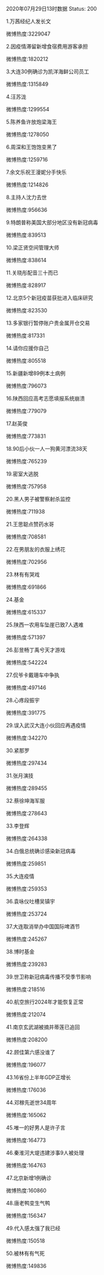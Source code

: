 2020年07月29日13时数据
Status: 200

1.万茜经纪人发长文

微博热度:3229047

2.因疫情滞留新增食宿费用游客承担

微博热度:1820212

3.大连30例确诊为凯洋海鲜公司员工

微博热度:1315849

4.汪苏泷

微博热度:1299554

5.陈养鱼许放炮梁海王

微博热度:1278050

6.周深和王饱饱变黑了

微博热度:1259716

7.余文乐祝王漫妮分手快乐

微博热度:1214826

8.主持人沈力去世

微博热度:956636

9.特朗普称美国大部分地区没有新冠病毒

微博热度:839513

10.梁正贤空间管理大师

微博热度:838614

11.关晓彤配音三十而已

微博热度:828917

12.北京5个新冠疫苗获批进入临床研究

微博热度:823530

13.多家银行暂停账户贵金属开仓交易

微博热度:817331

14.请你应援你自己

微博热度:805518

15.新疆新增89例本土病例

微博热度:796073

16.陕西回应高考志愿填报系统崩溃

微博热度:779079

17.赵英俊

微博热度:773831

18.90后小伙一人一狗黄河漂流38天

微博热度:765239

19.密室大逃脱

微博热度:757958

20.黑人男子被警察射杀监控

微博热度:711938

21.王思聪点赞药水哥

微博热度:708581

22.在男朋友的衣服上绣花

微博热度:702956

23.林有有哭戏

微博热度:691866

24.基金

微博热度:615337

25.陕西一农用车坠崖已致7人遇难

微博热度:571397

26.彭昱畅丁禹兮天才游戏

微博热度:542224

27.侃爷卡戴珊车中争执

微博热度:497146

28.心疼段振宇

微博热度:391775

29.误入武汉大连小伙回应再遇疫情

微博热度:342270

30.紧那罗

微博热度:297434

31.张月演技

微博热度:289455

32.蔡徐坤海军服

微博热度:278643

33.李登辉

微博热度:264338

34.白俄总统确诊感染新冠病毒

微博热度:259851

35.大连疫情

微博热度:259353

36.袁咏仪吐槽吴镇宇

微博热度:253724

37.大连取消举办中国国际啤酒节

微博热度:245267

38.博时基金

微博热度:239283

39.世卫称新冠病毒传播不受季节影响

微博热度:218516

40.航空旅行2024年才能恢复正常

微博热度:212074

41.南京玄武湖被摘并蒂莲已追回

微博热度:208200

42.顾佳第六感没谁了

微博热度:196077

43.16省份上半年GDP正增长

微博热度:176036

44.邓稼先逝世34周年

微博热度:165062

45.唯一的好男人是许子言

微博热度:164773

46.秦淮河大堤违建涉事9人被处理

微博热度:164763

47.北京新增1例确诊

微博热度:160860

48.唐老鸭变生气鸭

微博热度:156347

49.代入感太强了我已经

微博热度:150518

50.被林有有气死

微博热度:149836

